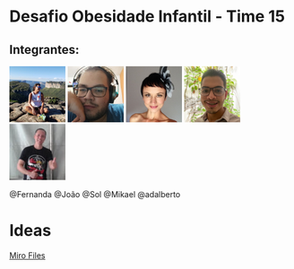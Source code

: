 # Desafio Obesidade Infantil - Time 15 

## Integrantes:

<p float="left">
  <img src="readmeFiles/pics/fernandapp.jpg" width="100" />
  <img src="readmeFiles/pics/joaopp.jpg" width="100" /> 
  <img src="readmeFiles/pics/solpp.jpg" width="100" />
  <img src="readmeFiles/pics/mikael.png" width="100" />
  <img src="readmeFiles/pics/adalbertopp.jpg" width="100" />
</p>

@Fernanda
@João
@Sol
@Mikael
@adalberto

# Ideas

<a href = "https://miro.com/app/board/o9J_khtMfM0=/">Miro Files</a>

